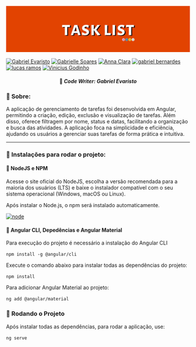 <img src="https://github.com/S5-2024/daniel_angular/blob/main/readme_assets/banner.jpg">

[![Gabriel Evaristo](https://img.shields.io/badge/Gabriel_Evaristo-black?style=for-the-badge&logo=github)](https://github.com/gabsevamac)
[![Gabrielle Soares ](https://img.shields.io/badge/Gabrielle_Soares_-black?style=for-the-badge&logo=github)](https://github.com/gabriellesote)
[![Anna Clara](https://img.shields.io/badge/Anna_Clara-black?style=for-the-badge&logo=github)](https://github.com/byasun)
[![gabriel bernardes](https://img.shields.io/badge/gabriel_bernardes-black?style=for-the-badge&logo=github)](https://github.com/Gabber28)
[![lucas ramos](https://img.shields.io/badge/lucas_ramos-black?style=for-the-badge&logo=github)](https://github.com/LucasRramos)
[![Vinicius Godinho ](https://img.shields.io/badge/Vinicius_Godinho_-black?style=for-the-badge&logo=github)](https://github.com/ViniciusMGodinho)


 <h4 align="center"> 🫠<em>  Code Writer: Gabriel Evaristo</em> </h4>


 <h3>🔆 Sobre: </h3>

 <p>
   A aplicação de gerenciamento de tarefas foi desenvolvida em Angular, permitindo a criação, edição, exclusão e visualização de tarefas. Além disso, oferece filtragem por nome, status e datas, facilitando a organização e busca das atividades. A aplicação foca na simplicidade e eficiência, ajudando os usuários a gerenciar suas tarefas de forma prática e intuitiva.
 </p>

---

<h3>🔆 Instalações para rodar o projeto: </h3>
<h4>🔵 NodeJS e NPM </h4>
<p>
 Acesse o site oficial do NodeJS, escolha a versão recomendada para a maioria dos usuários (LTS) e baixe o instalador compatível com o seu sistema operacional (Windows, macOS ou Linux).

Após instalar o Node.js, o npm será instalado automaticamente.
</p>

[![node](https://img.shields.io/badge/node-black?style=for-the-badge&logo=nodedotjs&logoColor=verde)](https://nodejs.org/pt)

 
<h4>🔵 Angular CLI, Depedências e Angular Material</h4>
<p> Para execução do projeto é necessário a instalação do Angular CLI</p>

```
npm install -g @angular/cli
```

<p> Execute o comando abaixo para instalar todas as dependências do projeto: </p>

```
npm install 
```

<p> Para adicionar Angular Material ao projeto:</p>

 ```
ng add @angular/material
```

<h3>🔆 Rodando o Projeto </h3>
<p>Após instalar todas as dependências, para rodar a aplicação, use: </p>

```
ng serve
```












